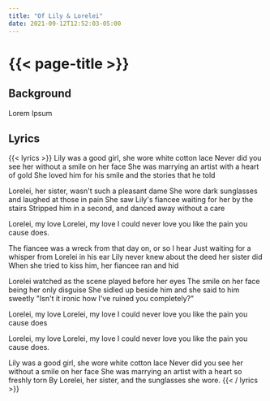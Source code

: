 ```yaml
---
title: "Of Lily & Lorelei"
date: 2021-09-12T12:52:03-05:00
---
```

# {{< page-title >}}

## Background
Lorem Ipsum

## Lyrics
{{< lyrics >}}
Lily was a good girl, she wore white cotton lace
Never did you see her without a smile on her face
She was marrying an artist with a heart of gold
She loved him for his smile and the stories that he told

Lorelei, her sister, wasn't such a pleasant dame
She wore dark sunglasses and laughed at those in pain
She saw Lily's fiancee waiting for her by the stairs
Stripped him in a second, and danced away without a care

Lorelei, my love
Lorelei, my love
I could never love you
like the pain you cause does.

The fiancee was a wreck from that day on, or so I hear
Just waiting for a whisper from Lorelei in his ear
Lily never knew about the deed her sister did
When she tried to kiss him, her fiancee ran and hid

Lorelei watched as the scene played before her eyes
The smile on her face being her only disguise
She sidled up beside him and she said to him sweetly
"Isn't it ironic how I've ruined you completely?"

Lorelei, my love
Lorelei, my love
I could never love you
like the pain you cause does

Lorelei, my love
Lorelei, my love
I could never love you
like the pain you cause does.

Lily was a good girl, she wore white cotton lace
Never did you see her without a smile on her face
She was marrying an artist with a heart so freshly torn
By Lorelei, her sister, and the sunglasses she wore.
{{< / lyrics >}}
